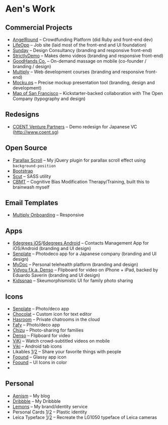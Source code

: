 # Aen's Work

## Commercial Projects

- [AngelRound](https://angelround.co) – Crowdfunding Platform (did Ruby and front-end dev)
- [LifeOpp](http://www.lifeopp.com) – Job site (laid most of the front-end and UI foundation)
- [Sunday](http://madebysunday.co) – Design Consultancy (branding and responsive front-end)
- [StrictlyDemo](http://strictlydemo.com) – Makes demo videos (branding and responsive front-end)
- [GoodHands Co.](http://goodhands.co) – On-demand massage on mobile (co-founder / branding / design)
- [Multiply](https://www.multiply.is) – Web development courses (branding and responsive front-end)
- [Mocku.ps](http://thenextweb.com/dd/2012/01/27/take-the-stress-out-of-previewing-your-web-designs-to-clients-with-mocku-ps/) – Precise mockup presentation tool (branding, design and development)
- [Map of San Francisco](http://theopencompany.net/products/san-francisco-map) – Kickstarter-backed collaboration with The Open Company (typography and design)

## Redesigns

- [COENT Venture Partners](http://coent.aenism.com) – Demo redesign for Japanese VC (http://www.coent.sg)

## Open Source

- [Parallax Scroll](http://parallax-scroll.aenism.com) – My jQuery plugin for parallax scroll effect using `background-position`
- [Bootstrap](https://github.com/twbs/bootstrap/pulls?q=is%3Apr+is%3Aclosed+author%3Aaentan)
- [Scut](https://github.com/davidtheclark/scut/pulls?q=is%3Apr+author%3Aaentan+is%3Aclosed) – SASS utility
- [CBMT](https://github.com/aentan/CBMT) – Cognitive Bias Modification Therapy/Training, built this to brainwash myself

## Email Templates

- [Multiply Onboarding](http://multiplyis-mails.aenism.com/firststep) – Responsive

## Apps

- [6degrees iOS](https://itunes.apple.com/app/6degrees/id867466594?mt=8)/[6degrees Android](https://play.google.com/store/apps/details?id=co.abhriya.sixdegrees) – Contacts Management App for iOS/Android (branding and UI design)
- [Senplate](https://itunes.apple.com/us/app/senplate/id652008174?mt=8) – Photodeco app for a Japanese company (branding and UI design)
- [MyDoc](https://itunes.apple.com/us/app/mydoc-assistant-patient-application/id614534298?mt=8) – Personal telehealth platform (branding and design)
- [Vidyou f.k.a. Denso](http://thenextweb.com/apps/2012/03/12/denso-makes-video-on-mobile-organised-social-and-fun-think-flipboard-for-video-but-better/) – Flipboard for video on iPhone + iPad, backed by Eduardo Saverin (branding and UI design)
- [Kidssnap](https://dribbble.com/shots/455584-Kidssnap-for-iPhone-UI?list=users&offset=14) – Skeumorphismistic UI for family photo sharing

## Icons

- [Senplate](https://dribbble.com/shots/1055576--Senplate?list=users&offset=6) – Photo/deco app
- [Chocolat](https://dribbble.com/shots/1026151-Chocolat?list=users&offset=7) – Custom icon for text editor
- [Hasroom](https://dribbble.com/shots/1018760-Hasroom-Rooms-in-the-cloud?list=users&offset=8) – Private chatrooms in the cloud
- [Fafy](https://dribbble.com/shots/995256-Fafy-App-Icon?list=users&offset=10) – Photo/deco app
- [Chizu](https://dribbble.com/shots/463433-chizu-for-iPhone?list=users&offset=13) – Photo-sharing for families
- [Denso](https://dribbble.com/shots/265825-Denso-App-Icon?list=users&offset=20) – Flipboard for video
- [ViKi](https://dribbble.com/shots/314492-ViKi-for-iOS?list=users&offset=18) – Watch crowd-subtitled videos on mobile
- [Viki](https://dribbble.com/shots/280086-Viki-for-Android-Tab-Icons?list=users&offset=19) – Android tab icons
- Likables [1](https://dribbble.com/shots/204016-Likables-for-iPhone?list=users&offset=26)/[2](https://dribbble.com/shots/203595-Likables-for-iPhone?list=users&offset=27) – Share your favorite things with people
- [Foound](https://dribbble.com/shots/148041-Foound-App-Icon?list=users&offset=42) – Glassy app icon
- [Foound](https://dribbble.com/shots/148382-Foound-Icons?list=users&offset=41) – UI Icons in color
- 

## Personal

- [Aenism](http://aenism.com) – My blog
- [Dribbble](https://dribbble.com/Aen) – My Dribbble
- [Lemons](http://wearelemons.com) – My brand/identity service
- Personal Cards [1](http://designspiration.net/image/24399602045805/)/[2](http://aen.is/ZMNM) – Plastic identity
- Leica Typeface [1](http://designspiration.net/image/58719373210/)/[2](http://designspiration.net/image/58719373207/) – Recreate the LG1050 typeface of Leica cameras
